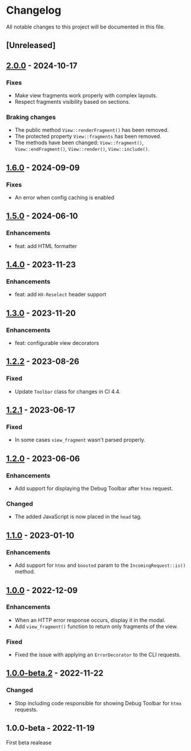 # Changelog
All notable changes to this project will be documented in this file.

## [Unreleased]

## [2.0.0](https://github.com/michalsn/codeigniter-htmx/compare/v1.6.0...v2.0.0) - 2024-10-17

### Fixes
- Make view fragments work properly with complex layouts.
- Respect fragments visibility based on sections.

### Braking changes
- The public method `View::renderFragment()` has been removed.
- The protected property `View::fragments` has been removed.
- The methods have been changed: `View::fragment()`, `View::endFragment()`, `View::render()`, `View::include()`.

## [1.6.0](https://github.com/michalsn/codeigniter-htmx/compare/v1.5.0...v1.6.0) - 2024-09-09

### Fixes
- An error when config caching is enabled

## [1.5.0](https://github.com/michalsn/codeigniter-htmx/compare/v1.4.0...v1.5.0) - 2024-06-10

### Enhancements

- feat: add HTML formatter

## [1.4.0](https://github.com/michalsn/codeigniter-htmx/compare/v1.3.0...v1.4.0) - 2023-11-23

### Enhancements

- feat: add `HX-Reselect` header support

## [1.3.0](https://github.com/michalsn/codeigniter-htmx/compare/v1.2.2...v1.3.0) - 2023-11-20

### Enhancements

- feat: configurable view decorators

## [1.2.2](https://github.com/michalsn/codeigniter-htmx/compare/v1.2.1...v1.2.2) - 2023-08-26

### Fixed
- Update `Toolbar` class for changes in CI 4.4.

## [1.2.1](https://github.com/michalsn/codeigniter-htmx/compare/v1.2.0...v1.2.1) - 2023-06-17

### Fixed
- In some cases `view_fragment` wasn't parsed properly.

## [1.2.0](https://github.com/michalsn/codeigniter-htmx/compare/v1.1.0...v1.2.0) - 2023-06-06

### Enhancements
- Add support for displaying the Debug Toolbar after `htmx` request.

### Changed
- The added JavaScript is now placed in the `head` tag.

## [1.1.0](https://github.com/michalsn/codeigniter-htmx/compare/v1.0.0...v1.1.0) - 2023-01-10

### Enhancements
- Add support for `htmx` and `boosted` param to the `IncomingRequest::is()` method.

## [1.0.0](https://github.com/michalsn/codeigniter-htmx/compare/v1.0.0-beta.2...v1.0.0) - 2022-12-09

### Enhancements
- When an HTTP error response occurs, display it in the modal.
- Add `view_fragment()` function to return only fragments of the view.

### Fixed
- Fixed the issue with applying an `ErrorDecorator` to the CLI requests.

## [1.0.0-beta.2](https://github.com/michalsn/codeigniter-htmx/compare/v1.0.0-beta...v1.0.0-beta.2) - 2022-11-22

### Changed
- Stop including code responsible for showing Debug Toolbar for `htmx` requests.

## 1.0.0-beta - 2022-11-19
First beta realease
